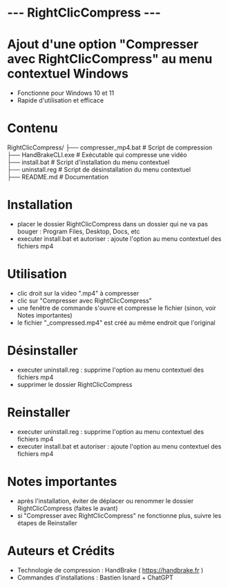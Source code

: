 # --- RightClicCompress ---

# Ajout d'une option "Compresser avec RightClicCompress" au menu contextuel Windows

- Fonctionne pour Windows 10 et 11
- Rapide d'utilisation et efficace

# Contenu
  
RightClicCompress/
├── compresser_mp4.bat        # Script de compression  
├── HandBrakeCLI.exe          # Exécutable qui compresse une vidéo  
├── install.bat               # Script d'installation du menu contextuel  
├── uninstall.reg             # Script de désinstallation du menu contextuel  
├── README.md                 # Documentation  
  
# Installation

- placer le dossier RightClicCompress dans un dossier qui ne va pas bouger : Program Files, Desktop, Docs, etc
- executer install.bat et autoriser : ajoute l'option au menu contextuel des fichiers mp4

# Utilisation

- clic droit sur la video "<nomcible>.mp4" à compresser
- clic sur "Compresser avec RightClicCompress"
- une fenêtre de commande s'ouvre et compresse le fichier (sinon, voir Notes importantes)
- le fichier "<nomcible>_compressed.mp4" est créé au même endroit que l'original

# Désinstaller

- executer uninstall.reg : supprime l'option au menu contextuel des fichiers mp4
- supprimer le dossier RightClicCompress

# Reinstaller

- executer uninstall.reg : supprime l'option au menu contextuel des fichiers mp4
- executer install.bat et autoriser : ajoute l'option au menu contextuel des fichiers mp4

# Notes importantes

- après l'installation, éviter de déplacer ou renommer le dossier RightClicCompress (faites le avant)
- si "Compresser avec RightClicCompress" ne fonctionne plus, suivre les étapes de Reinstaller

# Auteurs et Crédits

- Technologie de compression : HandBrake ( https://handbrake.fr )
- Commandes d'installations : Bastien Isnard + ChatGPT
